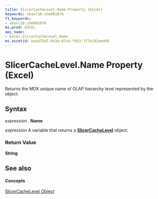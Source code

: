 ```yaml
---
title: SlicerCacheLevel.Name Property (Excel)
keywords: vbaxl10.chm901076
f1_keywords:
- vbaxl10.chm901076
ms.prod: EXCEL
api_name:
- Excel.SlicerCacheLevel.Name
ms.assetid: eaad75d7-943a-87cb-f933-7f7e141eedd9
---
```



# SlicerCacheLevel.Name Property (Excel)

Returns the MDX unique name of OLAP hierarchy level represented by the object.


## Syntax

 _expression_ . **Name**

 _expression_ A variable that returns a **[SlicerCacheLevel](slicercachelevel-object-excel.md)** object.


### Return Value

 **String**


## See also


#### Concepts


[SlicerCacheLevel Object](slicercachelevel-object-excel.md)

